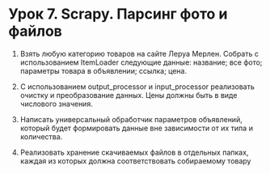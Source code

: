 # Урок 7. Scrapy. Парсинг фото и файлов  
1) Взять любую категорию товаров на сайте Леруа Мерлен. 
Собрать с использованием ItemLoader следующие данные: название; все фото; параметры товара в объявлении; ссылка; цена.

2) С использованием output_processor и input_processor реализовать очистку и преобразование данных. Цены должны быть в виде числового значения.

3) Написать универсальный обработчик параметров объявлений, который будет формировать данные вне зависимости от их типа и количества.

4) Реализовать хранение скачиваемых файлов в отдельных папках, каждая из которых должна соответствовать собираемому товару